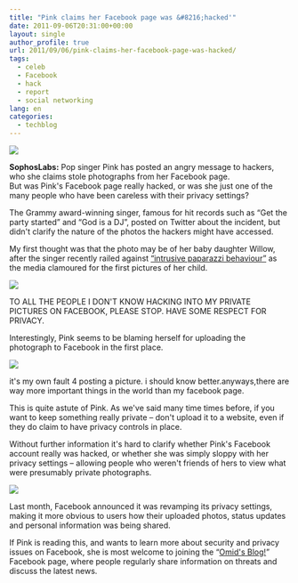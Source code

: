 ```yaml
---
title: "Pink claims her Facebook page was &#8216;hacked'"
date: 2011-09-06T20:31:00+00:00
layout: single
author_profile: true
url: 2011/09/06/pink-claims-her-facebook-page-was-hacked/
tags:
  - celeb
  - Facebook
  - hack
  - report
  - social networking
lang: en
categories: 
  - techblog
---
```

[![](http://4.bp.blogspot.com/-phnlSGGI6Rc/TmZ64m5ogYI/AAAAAAAAEBY/QeIPTeOu8go/s1600/pink-170.jpg)](http://4.bp.blogspot.com/-phnlSGGI6Rc/TmZ64m5ogYI/AAAAAAAAEBY/QeIPTeOu8go/s1600/pink-170.jpg)

**SophosLabs:** Pop singer Pink has posted an angry message to hackers, who she claims stole photographs from her Facebook page.  
But was Pink's Facebook page really hacked, or was she just one of the many people who have been careless with their privacy settings?

The Grammy award-winning singer, famous for hit records such as “Get the party started” and “God is a DJ”, posted on Twitter about the incident, but didn't clarify the nature of the photos the hackers might have accessed.

My first thought was that the photo may be of her baby daughter Willow, after the singer recently railed against [“intrusive paparazzi behaviour”](http://www.bbc.co.uk/newsbeat/13887625) as the media clamoured for the first pictures of her child.

[![](http://2.bp.blogspot.com/-Yqpsnrt4nWk/TmZ64P-epvI/AAAAAAAAEBU/QBpQ0d7Trfs/s1600/pink-1.jpg)](http://2.bp.blogspot.com/-Yqpsnrt4nWk/TmZ64P-epvI/AAAAAAAAEBU/QBpQ0d7Trfs/s1600/pink-1.jpg)

TO ALL THE PEOPLE I DON'T KNOW HACKING INTO MY PRIVATE PICTURES ON FACEBOOK, PLEASE STOP. HAVE SOME RESPECT FOR PRIVACY.

Interestingly, Pink seems to be blaming herself for uploading the photograph to Facebook in the first place.

[![](http://4.bp.blogspot.com/-vwNncDaoIck/TmZ7UlVjabI/AAAAAAAAEBc/ZMtII-QJrGw/s1600/pink-2.jpg)](http://4.bp.blogspot.com/-vwNncDaoIck/TmZ7UlVjabI/AAAAAAAAEBc/ZMtII-QJrGw/s1600/pink-2.jpg)

it's my own fault 4 posting a picture. i should know better.anyways,there are way more important things in the world than my facebook page.

This is quite astute of Pink. As we've said many time times before, if you want to keep something really private – don't upload it to a website, even if they do claim to have privacy controls in place.

Without further information it's hard to clarify whether Pink's Facebook account really was hacked, or whether she was simply sloppy with her privacy settings – allowing people who weren't friends of hers to view what were presumably private photographs.

[![](http://2.bp.blogspot.com/-zyfQa8xUYeg/TmZ7mwFfyaI/AAAAAAAAEBg/HjlDRBudcVk/s1600/privacy-levels.jpg)](http://2.bp.blogspot.com/-zyfQa8xUYeg/TmZ7mwFfyaI/AAAAAAAAEBg/HjlDRBudcVk/s1600/privacy-levels.jpg)

Last month, Facebook announced it was revamping its privacy settings, making it more obvious to users how their uploaded photos, status updates and personal information was being shared.

If Pink is reading this, and wants to learn more about security and privacy issues on Facebook, she is most welcome to joining the “[Omid's Blog!](https://www.facebook.com/omidsnetwork)” Facebook page, where people regularly share information on threats and discuss the latest news.